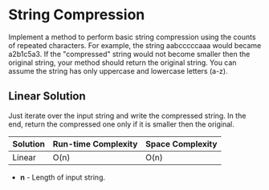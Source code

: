 # String Compression

Implement a method to perform basic string compression using the counts of repeated characters. For example, the string aabcccccaaa would became a2b1c5a3\. If the "compressed" string would not become smaller then the original string, your method should return the original string. You can assume the string has only uppercase and lowercase letters (a-z).

## Linear Solution

Just iterate over the input string and write the compressed string.
In the end, return the compressed one only if it is smaller then the original.

Solution | Run-time Complexity | Space Complexity
-------- | ------------------- | ----------------
Linear   | O(n)                | O(n)

 * **n** - Length of input string.
